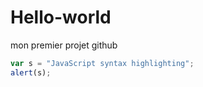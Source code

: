 # Hello-world
mon premier projet github
```javascript
var s = "JavaScript syntax highlighting";
alert(s);
```